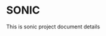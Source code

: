# SONIC
This is sonic project document details
<!--stackedit_data:
eyJoaXN0b3J5IjpbMzk3Njg2MzYzXX0=
-->